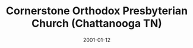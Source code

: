 ---
date: &id001 2001-01-12
end_date: null
location:
  address: 1813 Long Street
  city: Chattanooga
  state: TN
minister:
- end: 2001-01-01
  name: Robert Y. Eckardt
  start: 1997-01-01
  type: Organizing Pastor
- end: 2005-01-01
  name: Robert Y. Eckardt
  start: 2001-01-01
  type: pastor
- end: null
  name: Calvin Keller
  start: 2006-01-01
  type: pastor
- end: 2015-01-01
  name: Ralph English
  start: 2004-01-01
  type: teacher
ministers:
- Robert Y. Eckardt
- Robert Y. Eckardt
- Calvin Keller
- Ralph English
name: Cornerstone Orthodox Presbyterian Church
names:
- end: 2001-01-12
  name: Cornerstone Orthodox Presbyterian Chapel
  start: 1996-03-17
- end: null
  name: Cornerstone Orthodox Presbyterian Church
  start: 2001-01-12
origination_date: *id001
raw_data: "TN Chattanooga\nCornerstone Orthodox Presbyterian Chapel (March\
  \ 17, 1996\u2013January 12, 2001)\nCornerstone Orthodox Presbyterian Church (January\
  \ 12, 2001\u2013 )\n1813 Long Street\nOrg. Pastor: Robert Y. Eckardt, 1997\u2013\
  2001\nPastors: Robert Y. Eckardt, 2001\u20135\nCalvin Keller, 2006\u2013\nTeacher:\
  \ Ralph English, 2004\u201315"
received_from: null
states:
- TN
status:
  active: true
  end_date: null
  reason: null
  received_from: null
  withdrawal_to: null
title: Cornerstone Orthodox Presbyterian Church (Chattanooga TN)

---